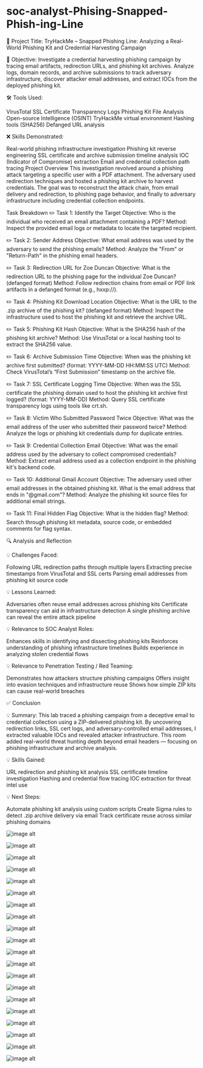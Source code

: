 # soc-analyst-Phising-Snapped-Phish-ing-Line

📝 Project Title:
TryHackMe – Snapped Phishing Line: Analyzing a Real-World Phishing Kit and Credential Harvesting Campaign

🎯 Objective:
Investigate a credential harvesting phishing campaign by tracing email artifacts, redirection URLs, and phishing kit archives. Analyze logs, domain records, and archive submissions to track adversary infrastructure, discover attacker email addresses, and extract IOCs from the deployed phishing kit.

🛠️ Tools Used:

VirusTotal
SSL Certificate Transparency Logs
Phishing Kit File Analysis
Open-source Intelligence (OSINT)
TryHackMe virtual environment
Hashing tools (SHA256)
Defanged URL analysis

❌ Skills Demonstrated:

Real-world phishing infrastructure investigation
Phishing kit reverse engineering
SSL certificate and archive submission timeline analysis
IOC (Indicator of Compromise) extraction
Email and credential collection path tracing
Project Overview
This investigation revolved around a phishing attack targeting a specific user with a PDF attachment. The adversary used redirection techniques and hosted a phishing kit archive to harvest credentials. The goal was to reconstruct the attack chain, from email delivery and redirection, to phishing page behavior, and finally to adversary infrastructure including credential collection endpoints.

Task Breakdown
✏️ Task 1: Identify the Target
Objective: Who is the individual who received an email attachment containing a PDF?
Method: Inspect the provided email logs or metadata to locate the targeted recipient.

✏️ Task 2: Sender Address
Objective: What email address was used by the adversary to send the phishing emails?
Method: Analyze the "From" or "Return-Path" in the phishing email headers.

✏️ Task 3: Redirection URL for Zoe Duncan
Objective: What is the redirection URL to the phishing page for the individual Zoe Duncan? (defanged format)
Method: Follow redirection chains from email or PDF link artifacts in a defanged format (e.g., hxxp://).

✏️ Task 4: Phishing Kit Download Location
Objective: What is the URL to the .zip archive of the phishing kit? (defanged format)
Method: Inspect the infrastructure used to host the phishing kit and retrieve the archive URL.

✏️ Task 5: Phishing Kit Hash
Objective: What is the SHA256 hash of the phishing kit archive?
Method: Use VirusTotal or a local hashing tool to extract the SHA256 value.

✏️ Task 6: Archive Submission Time
Objective: When was the phishing kit archive first submitted? (format: YYYY-MM-DD HH:MM:SS UTC)
Method: Check VirusTotal’s “First Submission” timestamp on the archive file.

✏️ Task 7: SSL Certificate Logging Time
Objective: When was the SSL certificate the phishing domain used to host the phishing kit archive first logged? (format: YYYY-MM-DD)
Method: Query SSL certificate transparency logs using tools like crt.sh.

✏️ Task 8: Victim Who Submitted Password Twice
Objective: What was the email address of the user who submitted their password twice?
Method: Analyze the logs or phishing kit credentials dump for duplicate entries.

✏️ Task 9: Credential Collection Email
Objective: What was the email address used by the adversary to collect compromised credentials?
Method: Extract email address used as a collection endpoint in the phishing kit's backend code.

✏️ Task 10: Additional Gmail Account
Objective: The adversary used other email addresses in the obtained phishing kit. What is the email address that ends in "@gmail.com"?
Method: Analyze the phishing kit source files for additional email strings.

✏️ Task 11: Final Hidden Flag
Objective: What is the hidden flag?
Method: Search through phishing kit metadata, source code, or embedded comments for flag syntax.

🔍 Analysis and Reflection

💡 Challenges Faced:

Following URL redirection paths through multiple layers
Extracting precise timestamps from VirusTotal and SSL certs
Parsing email addresses from phishing kit source code

💡 Lessons Learned:

Adversaries often reuse email addresses across phishing kits
Certificate transparency can aid in infrastructure detection
A single phishing archive can reveal the entire attack pipeline

💡 Relevance to SOC Analyst Roles:

Enhances skills in identifying and dissecting phishing kits
Reinforces understanding of phishing infrastructure timelines
Builds experience in analyzing stolen credential flows

💡 Relevance to Penetration Testing / Red Teaming:

Demonstrates how attackers structure phishing campaigns
Offers insight into evasion techniques and infrastructure reuse
Shows how simple ZIP kits can cause real-world breaches

✅ Conclusion

💡 Summary: This lab traced a phishing campaign from a deceptive email to credential collection using a ZIP-delivered phishing kit. By uncovering redirection links, SSL cert logs, and adversary-controlled email addresses, I extracted valuable IOCs and revealed attacker infrastructure. This room added real-world threat hunting depth beyond email headers — focusing on phishing infrastructure and archive analysis.

💡 Skills Gained:

URL redirection and phishing kit analysis
SSL certificate timeline investigation
Hashing and credential flow tracing
IOC extraction for threat intel use

💡 Next Steps:

Automate phishing kit analysis using custom scripts
Create Sigma rules to detect .zip archive delivery via email
Track certificate reuse across similar phishing domains

![image alt](https://github.com/andre5Jr/soc-analyst-Phising-Snapped-Phish-ing-Line/blob/d5921d5f6da4d4a61f44989040586aad3a15bd27/1-1.png)  

![image alt](https://github.com/andre5Jr/soc-analyst-Phising-Snapped-Phish-ing-Line/blob/d5921d5f6da4d4a61f44989040586aad3a15bd27/1-2.png)   

![image alt](https://github.com/andre5Jr/soc-analyst-Phising-Snapped-Phish-ing-Line/blob/d5921d5f6da4d4a61f44989040586aad3a15bd27/2-1.png)   

![image alt](https://github.com/andre5Jr/soc-analyst-Phising-Snapped-Phish-ing-Line/blob/d5921d5f6da4d4a61f44989040586aad3a15bd27/3-1.png)   

![image alt](https://github.com/andre5Jr/soc-analyst-Phising-Snapped-Phish-ing-Line/blob/d5921d5f6da4d4a61f44989040586aad3a15bd27/3-2.png)   

![image alt](https://github.com/andre5Jr/soc-analyst-Phising-Snapped-Phish-ing-Line/blob/d5921d5f6da4d4a61f44989040586aad3a15bd27/3-3.png)  

![image alt](https://github.com/andre5Jr/soc-analyst-Phising-Snapped-Phish-ing-Line/blob/d5921d5f6da4d4a61f44989040586aad3a15bd27/3-4.png)   

![image alt](https://github.com/andre5Jr/soc-analyst-Phising-Snapped-Phish-ing-Line/blob/d5921d5f6da4d4a61f44989040586aad3a15bd27/4-1.png)   

![image alt](https://github.com/andre5Jr/soc-analyst-Phising-Snapped-Phish-ing-Line/blob/d5921d5f6da4d4a61f44989040586aad3a15bd27/5-1.png)   

![image alt](https://github.com/andre5Jr/soc-analyst-Phising-Snapped-Phish-ing-Line/blob/d5921d5f6da4d4a61f44989040586aad3a15bd27/5-2.png)   

![image alt](https://github.com/andre5Jr/soc-analyst-Phising-Snapped-Phish-ing-Line/blob/d5921d5f6da4d4a61f44989040586aad3a15bd27/6-1.png)  

![image alt](https://github.com/andre5Jr/soc-analyst-Phising-Snapped-Phish-ing-Line/blob/d5921d5f6da4d4a61f44989040586aad3a15bd27/8-1.png)   

![image alt](https://github.com/andre5Jr/soc-analyst-Phising-Snapped-Phish-ing-Line/blob/d5921d5f6da4d4a61f44989040586aad3a15bd27/8-2.png)   

![image alt](https://github.com/andre5Jr/soc-analyst-Phising-Snapped-Phish-ing-Line/blob/d5921d5f6da4d4a61f44989040586aad3a15bd27/8-3.png)   

![image alt](https://github.com/andre5Jr/soc-analyst-Phising-Snapped-Phish-ing-Line/blob/d5921d5f6da4d4a61f44989040586aad3a15bd27/9-1.png)   

![image alt](https://github.com/andre5Jr/soc-analyst-Phising-Snapped-Phish-ing-Line/blob/d5921d5f6da4d4a61f44989040586aad3a15bd27/10-1.png)  

![image alt](https://github.com/andre5Jr/soc-analyst-Phising-Snapped-Phish-ing-Line/blob/d5921d5f6da4d4a61f44989040586aad3a15bd27/11-1.png)   

![image alt](https://github.com/andre5Jr/soc-analyst-Phising-Snapped-Phish-ing-Line/blob/d5921d5f6da4d4a61f44989040586aad3a15bd27/11-2.png)   

![image alt](https://github.com/andre5Jr/soc-analyst-Phising-Snapped-Phish-ing-Line/blob/d5921d5f6da4d4a61f44989040586aad3a15bd27/11-3.png)   

![image alt](https://github.com/andre5Jr/soc-analyst-Phising-Snapped-Phish-ing-Line/blob/d5921d5f6da4d4a61f44989040586aad3a15bd27/11-4.png) 


